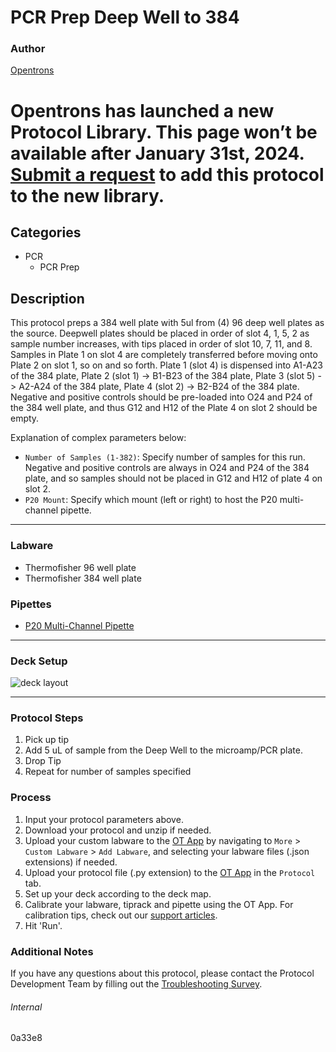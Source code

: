 # PCR Prep Deep Well to 384

### Author
[Opentrons](https://opentrons.com/)


# Opentrons has launched a new Protocol Library. This page won’t be available after January 31st, 2024. [Submit a request](https://docs.google.com/forms/d/e/1FAIpQLSdYYp9QCKow4nn0KlCVsMS3HX0eJ0N9O7-erajKvcpT0lWbSg/viewform) to add this protocol to the new library.

## Categories
* PCR
	* PCR Prep

## Description
This protocol preps a 384 well plate with 5ul from (4) 96 deep well plates as the source. Deepwell plates should be placed in order of slot 4, 1, 5, 2 as sample number increases, with tips placed in order of slot 10, 7, 11, and 8. Samples in Plate 1 on slot 4 are completely transferred before moving onto Plate 2 on slot 1, so on and so forth. Plate 1 (slot 4) is dispensed into A1-A23 of the 384 plate, Plate 2 (slot 1) -> B1-B23 of the 384 plate, Plate 3 (slot 5) -> A2-A24 of the 384 plate, Plate 4 (slot 2) -> B2-B24 of the 384 plate. Negative and positive controls should be pre-loaded into O24 and P24 of the 384 well plate, and thus G12 and H12 of the Plate 4 on slot 2 should be empty.


Explanation of complex parameters below:
* `Number of Samples (1-382)`: Specify number of samples for this run. Negative and positive controls are always in O24 and P24 of the 384 plate, and so samples should not be placed in G12 and H12 of plate 4 on slot 2.
* `P20 Mount`: Specify which mount (left or right) to host the P20 multi-channel pipette.

---

### Labware
* Thermofisher 96 well plate
* Thermofisher 384 well plate

### Pipettes
* [P20 Multi-Channel Pipette](https://shop.opentrons.com/8-channel-electronic-pipette/?_gl=1*1cts5dn*_ga*MTM2NTEwNjE0OS4xNjIxMzYxMzU4*_ga_GNSMNLW4RY*MTY1ODg0MTkzMS4xMDA2LjEuMTY1ODg0NDkwNS4w)

---

### Deck Setup
![deck layout](https://opentrons-protocol-library-website.s3.amazonaws.com/custom-README-images/0a33e8/Screen+Shot+2022-07-26+at+10.09.22+AM.png)

---

### Protocol Steps
1. Pick up tip
2. Add 5 uL of sample from the Deep Well to the microamp/PCR plate.
3. Drop Tip
4. Repeat for number of samples specified

### Process
1. Input your protocol parameters above.
2. Download your protocol and unzip if needed.
3. Upload your custom labware to the [OT App](https://opentrons.com/ot-app) by navigating to `More` > `Custom Labware` > `Add Labware`, and selecting your labware files (.json extensions) if needed.
4. Upload your protocol file (.py extension) to the [OT App](https://opentrons.com/ot-app) in the `Protocol` tab.
5. Set up your deck according to the deck map.
6. Calibrate your labware, tiprack and pipette using the OT App. For calibration tips, check out our [support articles](https://support.opentrons.com/en/collections/1559720-guide-for-getting-started-with-the-ot-2).
7. Hit 'Run'.

### Additional Notes
If you have any questions about this protocol, please contact the Protocol Development Team by filling out the [Troubleshooting Survey](https://protocol-troubleshooting.paperform.co/).

###### Internal
0a33e8
